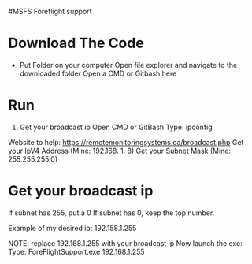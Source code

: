 #MSFS Foreflight support 

Download The Code
=================
- Put Folder on your computer 
Open file explorer and navigate to the downloaded folder 
Open a CMD or Gitbash here 

Run
========
1. Get your broadcast ip 
Open CMD or GitBash
Type: ipconfig

Website to help: https://remotemonitoringsystems.ca/broadcast.php 
Get your IpV4 Address (Mine: 192.168. 1. 8)
Get your Subnet Mask  (Mine: 255.255.255.0)

Get your broadcast ip
=======================
If subnet has 255, put a 0
If subnet has 0, keep the top number.

Example of my desired ip: 192.158.1.255


NOTE: replace 192.168.1.255 with your broadcast ip
Now launch the exe:
Type: ForeFlightSupport.exe 192.168.1.255



